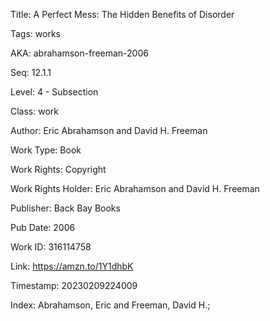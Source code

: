 Title:  A Perfect Mess: The Hidden Benefits of Disorder

Tags:   works

AKA:    abrahamson-freeman-2006

Seq:    12.1.1

Level:  4 - Subsection

Class:  work

Author: Eric Abrahamson and David H. Freeman

Work Type: Book

Work Rights: Copyright

Work Rights Holder: Eric Abrahamson and David H. Freeman

Publisher: Back Bay Books

Pub Date: 2006

Work ID: 316114758

Link:   https://amzn.to/1Y1dhbK

Timestamp: 20230209224009

Index:  Abrahamson, Eric and Freeman, David H.; 
